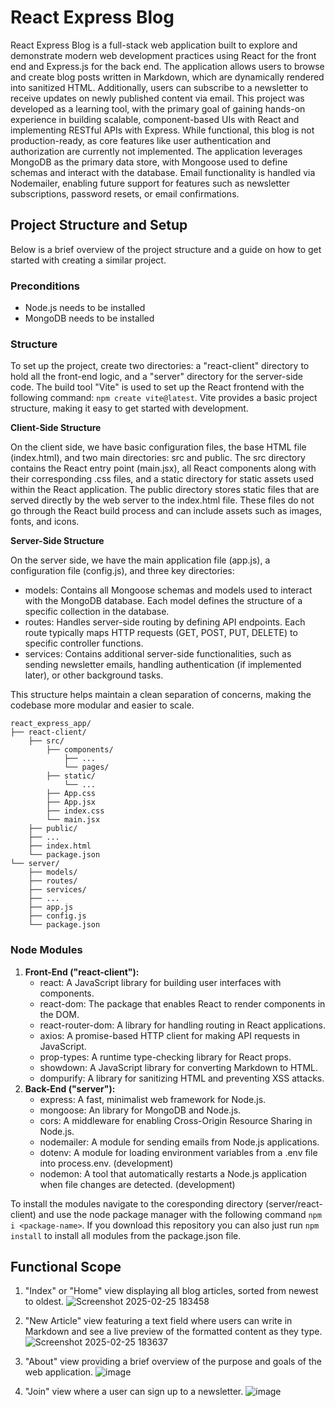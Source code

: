 # React Express Blog
React Express Blog is a full-stack web application built to explore and demonstrate modern web development practices using React for the front end and Express.js for the back end. The application allows users to browse and create blog posts written in Markdown, which are dynamically rendered into sanitized HTML. Additionally, users can subscribe to a newsletter to receive updates on newly published content via email. This project was developed as a learning tool, with the primary goal of gaining hands-on experience in building scalable, component-based UIs with React and implementing RESTful APIs with Express. While functional, this blog is not production-ready, as core features like user authentication and authorization are currently not implemented. The application leverages MongoDB as the primary data store, with Mongoose used to define schemas and interact with the database. Email functionality is handled via Nodemailer, enabling future support for features such as newsletter subscriptions, password resets, or email confirmations.

## Project Structure and Setup
Below is a brief overview of the project structure and a guide on how to get started with creating a similar project.

### Preconditions
- Node.js needs to be installed
- MongoDB needs to be installed

### Structure
To set up the project, create two directories: a "react-client" directory to hold all the front-end logic, and a "server" directory for the server-side code. The build tool "Vite" is used to set up the React frontend with the following command: `npm create vite@latest`. Vite provides a basic project structure, making it easy to get started with development.

**Client-Side Structure**

On the client side, we have basic configuration files, the base HTML file (index.html), and two main directories: src and public.
The src directory contains the React entry point (main.jsx), all React components along with their corresponding .css files, and a static directory for static assets used within the React application.
The public directory stores static files that are served directly by the web server to the index.html file. These files do not go through the React build process and can include assets such as images, fonts, and icons.

**Server-Side Structure**

On the server side, we have the main application file (app.js), a configuration file (config.js), and three key directories:
- models: Contains all Mongoose schemas and models used to interact with the MongoDB database. Each model defines the structure of a specific collection in the database.
- routes: Handles server-side routing by defining API endpoints. Each route typically maps HTTP requests (GET, POST, PUT, DELETE) to specific controller functions.
- services: Contains additional server-side functionalities, such as sending newsletter emails, handling authentication (if implemented later), or other background tasks.

This structure helps maintain a clean separation of concerns, making the codebase more modular and easier to scale.
```
react_express_app/
├── react-client/
    ├── src/
        ├── components/
            ├── ...
            └── pages/
        ├── static/
            └── ...
        ├── App.css
        ├── App.jsx
        ├── index.css
        └── main.jsx
    ├── public/
    ├── ...
    ├── index.html
    └── package.json
└── server/
    ├── models/
    ├── routes/
    ├── services/
    ├── ...
    ├── app.js
    ├── config.js
    └── package.json

```

### Node Modules
  1) **Front-End ("react-client"):**
      - react: A JavaScript library for building user interfaces with components.
      - react-dom: The package that enables React to render components in the DOM.
      - react-router-dom: A library for handling routing in React applications.
      - axios: A promise-based HTTP client for making API requests in JavaScript.
      - prop-types: A runtime type-checking library for React props.
      - showdown: A JavaScript library for converting Markdown to HTML.
      - dompurify: A library for sanitizing HTML and preventing XSS attacks.
  2) **Back-End ("server"):**
      - express: A fast, minimalist web framework for Node.js.
      - mongoose: An library for MongoDB and Node.js.
      - cors: A middleware for enabling Cross-Origin Resource Sharing in Node.js.
      - nodemailer: A module for sending emails from Node.js applications.
      - dotenv: A module for loading environment variables from a .env file into process.env. (development)
      - nodemon: A tool that automatically restarts a Node.js application when file changes are detected. (development)
  
To install the modules navigate to the coresponding directory (server/react-client) and use the node package manager with the following command `npm i <package-name>`. If you download this repository you can also just run `npm install` to install all modules from the package.json file.

## Functional Scope
1) "Index" or "Home" view displaying all blog articles, sorted from newest to oldest. ![Screenshot 2025-02-25 183458](https://github.com/user-attachments/assets/49bb53f1-fb67-4d67-8d49-da7c6d2e7516)

2) "New Article" view featuring a text field where users can write in Markdown and see a live preview of the formatted content as they type. ![Screenshot 2025-02-25 183637](https://github.com/user-attachments/assets/cf0482e8-74ef-4602-a2a0-fcfc424fc091)

3) "About" view providing a brief overview of the purpose and goals of the web application. ![image](https://github.com/user-attachments/assets/7c79d909-33bf-4376-b78a-c84e8ea06af8)

4) "Join" view where a user can sign up to a newsletter. ![image](https://github.com/user-attachments/assets/70aa9be2-ec35-4017-817f-1049aafec9e0)
